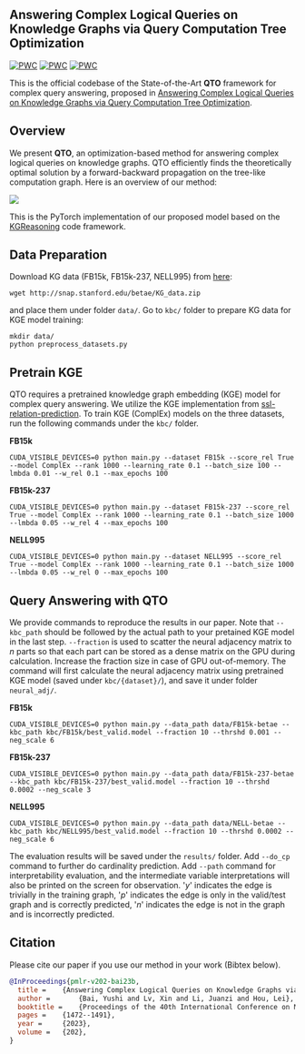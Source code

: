 ## Answering Complex Logical Queries on Knowledge Graphs via Query Computation Tree Optimization
[![PWC](https://img.shields.io/endpoint.svg?url=https://paperswithcode.com/badge/answering-complex-logical-queries-on/complex-query-answering-on-fb15k)](https://paperswithcode.com/sota/complex-query-answering-on-fb15k?p=answering-complex-logical-queries-on)
[![PWC](https://img.shields.io/endpoint.svg?url=https://paperswithcode.com/badge/answering-complex-logical-queries-on/complex-query-answering-on-fb15k-237)](https://paperswithcode.com/sota/complex-query-answering-on-fb15k-237?p=answering-complex-logical-queries-on)
[![PWC](https://img.shields.io/endpoint.svg?url=https://paperswithcode.com/badge/answering-complex-logical-queries-on/complex-query-answering-on-nell-995)](https://paperswithcode.com/sota/complex-query-answering-on-nell-995?p=answering-complex-logical-queries-on)

This is the official codebase of the State-of-the-Art **QTO** framework for complex query answering, proposed in [Answering Complex Logical Queries on Knowledge Graphs via Query Computation Tree Optimization](https://arxiv.org/abs/2212.09567).

## Overview
We present **QTO**, an optimization-based method for answering complex logical queries on knowledge graphs. QTO efficiently finds the theoretically optimal solution by a forward-backward propagation on the tree-like computation graph. Here is an overview of our method:

![](figs/model.png)

This is the PyTorch implementation of our proposed model based on the [KGReasoning](https://github.com/snap-stanford/KGReasoning) code framework.

## Data Preparation
Download KG data (FB15k, FB15k-237, NELL995) from [here](http://snap.stanford.edu/betae/KG_data.zip):
```
wget http://snap.stanford.edu/betae/KG_data.zip
```
and place them under folder `data/`. Go to `kbc/` folder to prepare KG data for KGE model training:
```
mkdir data/
python preprocess_datasets.py
```

## Pretrain KGE
QTO requires a pretrained knowledge graph embedding (KGE) model for complex query answering. We utilize the KGE implementation from [ssl-relation-prediction](https://github.com/facebookresearch/ssl-relation-prediction).
To train KGE (ComplEx) models on the three datasets, run the following commands under the `kbc/` folder.

**FB15k**
```
CUDA_VISIBLE_DEVICES=0 python main.py --dataset FB15k --score_rel True --model ComplEx --rank 1000 --learning_rate 0.1 --batch_size 100 --lmbda 0.01 --w_rel 0.1 --max_epochs 100
```
**FB15k-237**
```
CUDA_VISIBLE_DEVICES=0 python main.py --dataset FB15k-237 --score_rel True --model ComplEx --rank 1000 --learning_rate 0.1 --batch_size 1000 --lmbda 0.05 --w_rel 4 --max_epochs 100
```
**NELL995**
```
CUDA_VISIBLE_DEVICES=0 python main.py --dataset NELL995 --score_rel True --model ComplEx --rank 1000 --learning_rate 0.1 --batch_size 1000 --lmbda 0.05 --w_rel 0 --max_epochs 100
```

## Query Answering with QTO
We provide commands to reproduce the results in our paper. Note that `--kbc_path` should be followed by the actual path to your pretained KGE model in the last step. `--fraction` is used to scatter the neural adjacency matrix to $n$ parts so that each part can be stored as a dense matrix on the GPU during calculation. Increase the fraction size in case of GPU out-of-memory.
The command will first calculate the neural adjacency matrix using pretrained KGE model (saved under `kbc/{dataset}/`), and save it under folder `neural_adj/`.

**FB15k**
```
CUDA_VISIBLE_DEVICES=0 python main.py --data_path data/FB15k-betae --kbc_path kbc/FB15k/best_valid.model --fraction 10 --thrshd 0.001 --neg_scale 6 
```
**FB15k-237**
```
CUDA_VISIBLE_DEVICES=0 python main.py --data_path data/FB15k-237-betae --kbc_path kbc/FB15k-237/best_valid.model --fraction 10 --thrshd 0.0002 --neg_scale 3
```
**NELL995**
```
CUDA_VISIBLE_DEVICES=0 python main.py --data_path data/NELL-betae --kbc_path kbc/NELL995/best_valid.model --fraction 10 --thrshd 0.0002 --neg_scale 6
```
The evaluation results will be saved under the `results/` folder. Add `--do_cp` command to further do cardinality prediction. Add `--path` command for interpretability evaluation, and the intermediate variable interpretations will also be printed on the screen for observation. '*y*' indicates the edge is trivially in the training graph, '*p*' indicates the edge is only in the valid/test graph and is correctly predicted, '*n*' indicates the edge is not in the graph and is incorrectly predicted.

## Citation

Please cite our paper if you use our method in your work (Bibtex below).

```bibtex
@InProceedings{pmlr-v202-bai23b,
  title = 	 {Answering Complex Logical Queries on Knowledge Graphs via Query Computation Tree Optimization},
  author =       {Bai, Yushi and Lv, Xin and Li, Juanzi and Hou, Lei},
  booktitle = 	 {Proceedings of the 40th International Conference on Machine Learning},
  pages = 	 {1472--1491},
  year = 	 {2023},
  volume = 	 {202},
}
```
